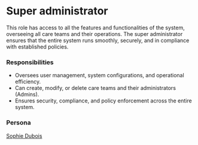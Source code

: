 # Super administrator

This role has access to all the features and functionalities of the system, overseeing all care teams and their
operations. The super administrator ensures that the entire system runs smoothly, securely, and in compliance with
established policies.

### Responsibilities

- Oversees user management, system configurations, and operational efficiency.
- Can create, modify, or delete care teams and their administrators (Admins).
- Ensures security, compliance, and policy enforcement across the entire system.

### Persona
[Sophie Dubois](../personas/sophie-dubois)